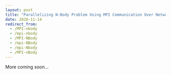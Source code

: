 ```yaml
---
layout: post
title: "Parallelizing N-Body Problem Using MPI Communication Over Network"
date: 2020-11-14
redirect_from:
  - /MPI-nbody
  - /mpi-nbody
  - /MPI-NBody
  - /mpi-NBody
  - /mpi-Nbody
  - /MPI-nBody
---
```

More coming soon...
